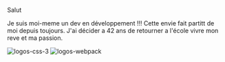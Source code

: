 Salut 

Je suis moi-meme un dev en développement !!! Cette envie fait partitt de moi depuis toujours.
J'ai décider a 42 ans de retourner a l'école vivre mon reve et ma passion.

<img src="https://i.ibb.co/NCWzC4f/logos-css-3.png" alt="logos-css-3" border="0"> 
<img src="https://i.ibb.co/4Tw5GqL/logos-webpack.png" alt="logos-webpack" border="0">
